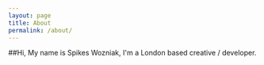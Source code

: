 ```yaml
---
layout: page
title: About
permalink: /about/
---
```


##Hi,
My name is Spikes Wozniak, I'm a London based creative / developer. 
